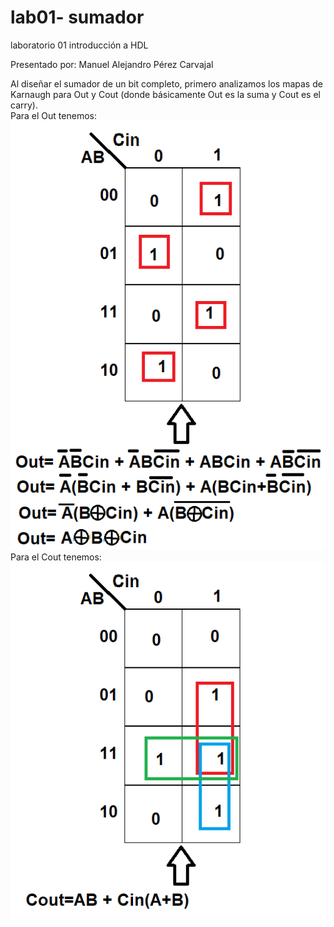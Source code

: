 # lab01- sumador 
laboratorio 01 introducción a HDL

Presentado por: Manuel Alejandro Pérez Carvajal

Al diseñar el sumador de un bit completo, primero analizamos los mapas de Karnaugh para Out y Cout (donde básicamente Out es la suma y Cout es el carry).  
Para el Out tenemos:  
![GitHub Logo](/docs/Out.png)  
Para el Cout tenemos:  
![GitHub Logo](/docs/Cout.png) 

